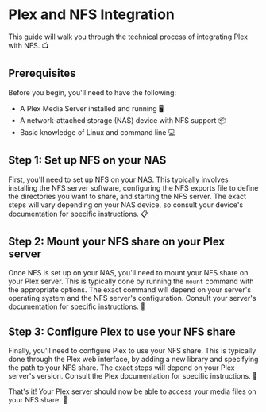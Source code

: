 # Plex and NFS Integration

This guide will walk you through the technical process of integrating Plex with NFS. 📺

## Prerequisites

Before you begin, you'll need to have the following:

- A Plex Media Server installed and running 🖥️
- A network-attached storage (NAS) device with NFS support 📦
- Basic knowledge of Linux and command line 💻

## Step 1: Set up NFS on your NAS

First, you'll need to set up NFS on your NAS. This typically involves installing the NFS server software, configuring the NFS exports file to define the directories you want to share, and starting the NFS server. The exact steps will vary depending on your NAS device, so consult your device's documentation for specific instructions. 📋

## Step 2: Mount your NFS share on your Plex server

Once NFS is set up on your NAS, you'll need to mount your NFS share on your Plex server. This is typically done by running the `mount` command with the appropriate options. The exact command will depend on your server's operating system and the NFS server's configuration. Consult your server's documentation for specific instructions. 📂

## Step 3: Configure Plex to use your NFS share

Finally, you'll need to configure Plex to use your NFS share. This is typically done through the Plex web interface, by adding a new library and specifying the path to your NFS share. The exact steps will depend on your Plex server's version. Consult the Plex documentation for specific instructions. 📡

That's it! Your Plex server should now be able to access your media files on your NFS share. 🎉

